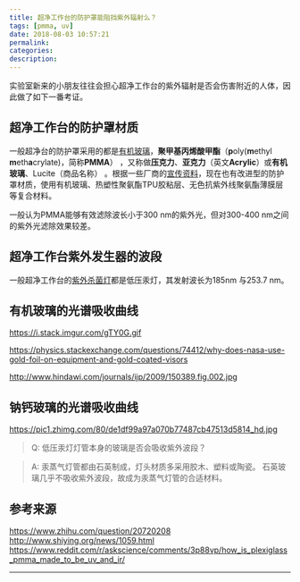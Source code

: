 ```yaml
---
title: 超净工作台的防护罩能阻挡紫外辐射么？
tags: [pmma, uv]
date: 2018-08-03 10:57:21
permalink:
categories:
description:
---
```

<p class="description">实验室新来的小朋友往往会担心超净工作台的紫外辐射是否会伤害附近的人体，因此做了如下一番考证。</p>

<!-- more -->

## 超净工作台的防护罩材质

一般超净台的防护罩采用的都是[有机玻璃](https://zh.wikipedia.org/wiki/%E8%81%9A%E7%94%B2%E5%9F%BA%E4%B8%99%E7%83%AF%E9%85%B8%E7%94%B2%E9%85%AF)，**聚甲基丙烯酸甲酯**（**p**oly(**m**ethyl **m**eth**a**crylate)，简称**PMMA**） ，又称做**压克力**、**亚克力**（英文**Acrylic**）或**有机玻璃**、Lucite（商品名称） 。根据一些厂商的[宣传资料](http://www.icleanbench.com/a-277/)，现在也有改进型的防护罩材质，使用有机玻璃、热塑性聚氨酯TPU胶粘层、无色抗紫外线聚氨酯薄膜层等复合材料。

一般认为PMMA能够有效滤除波长小于300 nm的紫外光，但对300-400 nm之间的紫外光滤除效果较差。

## 超净工作台紫外发生器的波段

一般超净工作台的[紫外杀菌灯](https://baike.baidu.com/item/%E7%B4%AB%E5%A4%96%E7%BA%BF%E6%9D%80%E8%8F%8C%E7%81%AF)都是低压汞灯，其发射波长为185nm 与253.7 nm。

## 有机玻璃的光谱吸收曲线

https://i.stack.imgur.com/gTY0G.gif

https://physics.stackexchange.com/questions/74412/why-does-nasa-use-gold-foil-on-equipment-and-gold-coated-visors

http://www.hindawi.com/journals/ijp/2009/150389.fig.002.jpg

## 钠钙玻璃的光谱吸收曲线

https://pic1.zhimg.com/80/de1df99a97a070b77487cb47513d5814_hd.jpg



>Q: 低压汞灯灯管本身的玻璃是否会吸收紫外波段？

>A: 汞蒸气灯管都由石英制成，灯头材质多采用胶木、塑料或陶瓷。 石英玻璃几乎不吸收紫外波段，故成为汞蒸气灯管的合适材料。

## 参考来源

https://www.zhihu.com/question/20720208
http://www.shiying.org/news/1059.html
https://www.reddit.com/r/askscience/comments/3p88vp/how_is_plexiglass_pmma_made_to_be_uv_and_ir/


<hr />